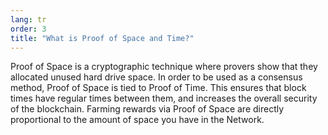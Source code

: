 ```yaml
---
lang: tr
order: 3
title: "What is Proof of Space and Time?"
---
```


Proof of Space is a cryptographic technique where provers show that they allocated unused hard drive space. In order to be used as a consensus method, Proof of Space is tied to Proof of Time. This ensures that block times have regular times between them, and increases the overall security of the blockchain. Farming rewards via Proof of Space are directly proportional to the amount of space you have in the Network.
